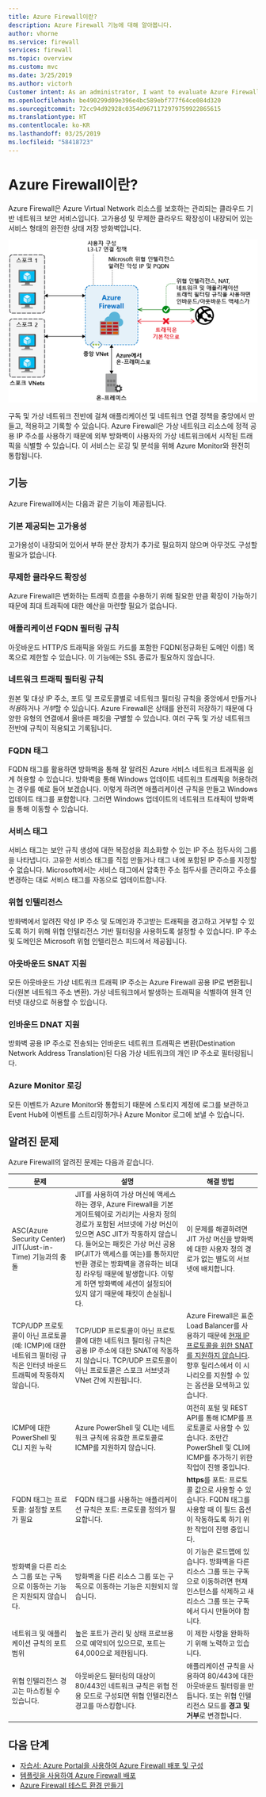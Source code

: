 ```yaml
---
title: Azure Firewall이란?
description: Azure Firewall 기능에 대해 알아봅니다.
author: vhorne
ms.service: firewall
services: firewall
ms.topic: overview
ms.custom: mvc
ms.date: 3/25/2019
ms.author: victorh
Customer intent: As an administrator, I want to evaluate Azure Firewall so I can determine if I want to use it.
ms.openlocfilehash: be490299d09e396e4bc589ebf777f64ce084d320
ms.sourcegitcommit: 72cc94d92928c0354d9671172979759922865615
ms.translationtype: HT
ms.contentlocale: ko-KR
ms.lasthandoff: 03/25/2019
ms.locfileid: "58418723"
---
```

# <a name="what-is-azure-firewall"></a>Azure Firewall이란?

Azure Firewall은 Azure Virtual Network 리소스를 보호하는 관리되는 클라우드 기반 네트워크 보안 서비스입니다. 고가용성 및 무제한 클라우드 확장성이 내장되어 있는 서비스 형태의 완전한 상태 저장 방화벽입니다. 

![방화벽 개요](media/overview/firewall-threat.png)

구독 및 가상 네트워크 전반에 걸쳐 애플리케이션 및 네트워크 연결 정책을 중앙에서 만들고, 적용하고 기록할 수 있습니다. Azure Firewall은 가상 네트워크 리소스에 정적 공용 IP 주소를 사용하기 때문에 외부 방화벽이 사용자의 가상 네트워크에서 시작된 트래픽을 식별할 수 있습니다.  이 서비스는 로깅 및 분석을 위해 Azure Monitor와 완전히 통합됩니다.

## <a name="features"></a>기능

Azure Firewall에서는 다음과 같은 기능이 제공됩니다.

### <a name="built-in-high-availability"></a>기본 제공되는 고가용성

고가용성이 내장되어 있어서 부하 분산 장치가 추가로 필요하지 않으며 아무것도 구성할 필요가 없습니다.

### <a name="unrestricted-cloud-scalability"></a>무제한 클라우드 확장성

Azure Firewall은 변화하는 트래픽 흐름을 수용하기 위해 필요한 만큼 확장이 가능하기 때문에 최대 트래픽에 대한 예산을 마련할 필요가 없습니다.

### <a name="application-fqdn-filtering-rules"></a>애플리케이션 FQDN 필터링 규칙

아웃바운드 HTTP/S 트래픽을 와일드 카드를 포함한 FQDN(정규화된 도메인 이름) 목록으로 제한할 수 있습니다. 이 기능에는 SSL 종료가 필요하지 않습니다.

### <a name="network-traffic-filtering-rules"></a>네트워크 트래픽 필터링 규칙

원본 및 대상 IP 주소, 포트 및 프로토콜별로 네트워크 필터링 규칙을 중앙에서 만들거나 *허용*하거나 *거부*할 수 있습니다. Azure Firewall은 상태를 완전히 저장하기 때문에 다양한 유형의 연결에서 올바른 패킷을 구별할 수 있습니다. 여러 구독 및 가상 네트워크 전반에 규칙이 적용되고 기록됩니다.

### <a name="fqdn-tags"></a>FQDN 태그

FQDN 태그를 활용하면 방화벽을 통해 잘 알려진 Azure 서비스 네트워크 트래픽을 쉽게 허용할 수 있습니다. 방화벽을 통해 Windows 업데이트 네트워크 트래픽을 허용하려는 경우를 예로 들어 보겠습니다. 이렇게 하려면 애플리케이션 규칙을 만들고 Windows 업데이트 태그를 포함합니다. 그러면 Windows 업데이트의 네트워크 트래픽이 방화벽을 통해 이동할 수 있습니다.

### <a name="service-tags"></a>서비스 태그

서비스 태그는 보안 규칙 생성에 대한 복잡성을 최소화할 수 있는 IP 주소 접두사의 그룹을 나타냅니다. 고유한 서비스 태그를 직접 만들거나 태그 내에 포함된 IP 주소를 지정할 수 없습니다. Microsoft에서는 서비스 태그에서 압축한 주소 접두사를 관리하고 주소를 변경하는 대로 서비스 태그를 자동으로 업데이트합니다.

### <a name="threat-intelligence"></a>위협 인텔리전스

방화벽에서 알려진 악성 IP 주소 및 도메인과 주고받는 트래픽을 경고하고 거부할 수 있도록 하기 위해 위협 인텔리전스 기반 필터링을 사용하도록 설정할 수 있습니다. IP 주소 및 도메인은 Microsoft 위협 인텔리전스 피드에서 제공됩니다.

### <a name="outbound-snat-support"></a>아웃바운드 SNAT 지원

모든 아웃바운드 가상 네트워크 트래픽 IP 주소는 Azure Firewall 공용 IP로 변환됩니다(원본 네트워크 주소 변환). 가상 네트워크에서 발생하는 트래픽을 식별하여 원격 인터넷 대상으로 허용할 수 있습니다.

### <a name="inbound-dnat-support"></a>인바운드 DNAT 지원

방화벽 공용 IP 주소로 전송되는 인바운드 네트워크 트래픽은 변환(Destination Network Address Translation)된 다음 가상 네트워크의 개인 IP 주소로 필터링됩니다. 

### <a name="azure-monitor-logging"></a>Azure Monitor 로깅

모든 이벤트가 Azure Monitor와 통합되기 때문에 스토리지 계정에 로그를 보관하고 Event Hub에 이벤트를 스트리밍하거나 Azure Monitor 로그에 보낼 수 있습니다.

## <a name="known-issues"></a>알려진 문제

Azure Firewall의 알려진 문제는 다음과 같습니다.

|문제  |설명  |해결 방법  |
|---------|---------|---------|
|ASC(Azure Security Center) JIT(Just-in-Time) 기능과의 충돌|JIT를 사용하여 가상 머신에 액세스하는 경우, Azure Firewall을 기본 게이트웨이로 가리키는 사용자 정의 경로가 포함된 서브넷에 가상 머신이 있으면 ASC JIT가 작동하지 않습니다. 들어오는 패킷은 가상 머신 공용 IP(JIT가 액세스를 여는)를 통하지만 반환 경로는 방화벽을 경유하는 비대칭 라우팅 때문에 발생합니다. 이렇게 하면 방화벽에 세션이 설정되어 있지 않기 때문에 패킷이 손실됩니다.|이 문제를 해결하려면 JIT 가상 머신을 방화벽에 대한 사용자 정의 경로가 없는 별도의 서브넷에 배치합니다.|
TCP/UDP 프로토콜이 아닌 프로토콜(예: ICMP)에 대한 네트워크 필터링 규칙은 인터넷 바운드 트래픽에 작동하지 않습니다.|TCP/UDP 프로토콜이 아닌 프로토콜에 대한 네트워크 필터링 규칙은 공용 IP 주소에 대한 SNAT에 작동하지 않습니다. TCP/UDP 프로토콜이 아닌 프로토콜은 스포크 서브넷과 VNet 간에 지원됩니다.|Azure Firewall은 표준 Load Balancer를 사용하기 때문에 [현재 IP 프로토콜을 위한 SNAT를 지원하지 않습니다](https://docs.microsoft.com/azure/load-balancer/load-balancer-standard-overview#limitations). 향후 릴리스에서 이 시나리오를 지원할 수 있는 옵션을 모색하고 있습니다.|
|ICMP에 대한 PowerShell 및 CLI 지원 누락|Azure PowerShell 및 CLI는 네트워크 규칙에 유효한 프로토콜로 ICMP를 지원하지 않습니다.|여전히 포털 및 REST API를 통해 ICMP를 프로토콜로 사용할 수 있습니다. 조만간 PowerShell 및 CLI에 ICMP를 추가하기 위한 작업이 진행 중입니다.|
|FQDN 태그는 프로토콜: 설정할 포트가 필요|FQDN 태그를 사용하는 애플리케이션 규칙은 포트: 프로토콜 정의가 필요합니다.|**https**를 포트: 프로토콜 값으로 사용할 수 있습니다. FQDN 태그를 사용할 때 이 필드 옵션이 작동하도록 하기 위한 작업이 진행 중입니다.|
|방화벽을 다른 리소스 그룹 또는 구독으로 이동하는 기능은 지원되지 않습니다.|방화벽을 다른 리소스 그룹 또는 구독으로 이동하는 기능은 지원되지 않습니다.|이 기능은 로드맵에 있습니다. 방화벽을 다른 리소스 그룹 또는 구독으로 이동하려면 현재 인스턴스를 삭제하고 새 리소스 그룹 또는 구독에서 다시 만들어야 합니다.|
|네트워크 및 애플리케이션 규칙의 포트 범위|높은 포트가 관리 및 상태 프로브용으로 예약되어 있으므로, 포트는 64,000으로 제한됩니다. |이 제한 사항을 완화하기 위해 노력하고 있습니다.|
|위협 인텔리전스 경고는 마스킹될 수 있습니다.|아웃바운드 필터링의 대상이 80/443인 네트워크 규칙은 위협 전용 모드로 구성되면 위협 인텔리전스 경고를 마스킹합니다.|애플리케이션 규칙을 사용하여 80/443에 대한 아웃바운드 필터링을 만듭니다. 또는 위협 인텔리전스 모드를 **경고 및 거부**로 변경합니다.|

## <a name="next-steps"></a>다음 단계

- [자습서: Azure Portal을 사용하여 Azure Firewall 배포 및 구성](tutorial-firewall-deploy-portal.md)
- [템플릿을 사용하여 Azure Firewall 배포](deploy-template.md)
- [Azure Firewall 테스트 환경 만들기](scripts/sample-create-firewall-test.md)